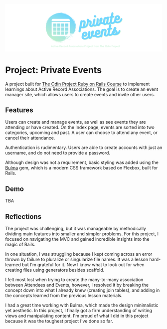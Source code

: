 ![logo](app/assets/images/private_events_banner.png)

# Project: Private Events 

A project built for [The Odin Project Ruby on Rails Course](https://www.theodinproject.com/courses/ruby-on-rails/lessons/associations) to implement learnings about Active Record Associations. The goal is to create an event manager site, which allows users to create events and invite other users.

## Features 
Users can create and manage events, as well as see events they are attending or have created. On the Index page, events are sorted into two categories, upcoming and past. A user can choose to attend any event, or cancel their attendance. 

Authentication is rudimentary. Users are able to create accounts with just an username, and do not need to provide a password. 

Although design was not a requirement, basic styling was added using the [Bulma](https://bulma.io/) gem, which is a modern CSS framework based on Flexbox, built for Rails.

## Demo 
TBA

## Reflections
The project was challenging, but it was manageable by methodically dividing main features into smaller and simpler problems. For this project, I focused on navigating the MVC and gained incredible insights into the magic of Rails. 

In one situation, I was struggling because I kept coming across an error thrown by failure to pluralize or singularize file names. It was a lesson hard-learned but I'm grateful for it. Now I know what to look out for when creating files using generators besides scaffold. 

I felt most lost when trying to create the many-to-many association between Attendees and Events, however, I resolved it by breaking the concept down into what I already knew (creating join tables), and adding in the concepts learned from the previous lesson materials. 

I had a great time working with Bulma, which made the design minimalistic yet aesthetic. In this project, I finally got a firm understanding of writing views and manipulating content. I'm proud of what I did in this project because it was the toughest project I've done so far.
